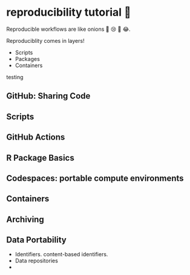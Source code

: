 # reproducibility tutorial :onion: 

Reproducible workflows are like onions :onion: :cry: :smiling_face_with_tear: :joy:. 

Reproduciblity comes in layers!

- Scripts
- Packages
- Containers

testing

## GitHub: Sharing Code

## Scripts

## GitHub Actions

## R Package Basics

## Codespaces: portable compute environments

## Containers

## Archiving

## Data Portability

- Identifiers. content-based identifiers.
- Data repositories
- 
